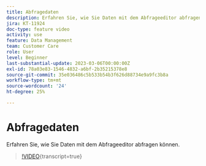 ```yaml
---
title: Abfragedaten
description: Erfahren Sie, wie Sie Daten mit dem Abfrageeditor abfragen können.
jira: KT-11924
doc-type: feature video
activity: use
feature: Data Management
team: Customer Care
role: User
level: Beginner
last-substantial-update: 2023-03-06T00:00:00Z
exl-id: 78a03e83-1546-4832-a6bf-2b35215378e8
source-git-commit: 35e036486c5b533b54b3f626d88734e9a9fc3b8a
workflow-type: tm+mt
source-wordcount: '24'
ht-degree: 25%

---
```


# Abfragedaten

Erfahren Sie, wie Sie Daten mit dem Abfrageeditor abfragen können.

>[!VIDEO](https://video.tv.adobe.com/v/3415814?quality=12&learn=on){transcript=true}
